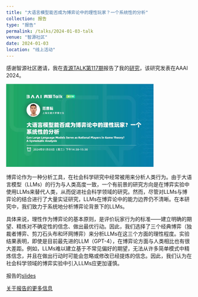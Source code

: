 ```yaml
---
title: "大语言模型能否成为博弈论中的理性玩家？一个系统性的分析"
collection: 报告
type: "报告"
permalink: /talks/2024-01-03-talk
venue: "智源社区"
date: 2024-01-03
location: "线上活动"
---
```


感谢智源社区邀请，我在[青源TALK第117期](https://event.baai.ac.cn/live/742)报告了我的[研究](https://arxiv.org/abs/2312.05488)，该研究发表在AAAI 2024。

<img src="../files/talks/2024-01-03-talk/poster_%E9%9D%92%E6%BA%90.jpg" width="400" alt="poster">

博弈论作为一种分析工具，在社会科学研究中经常被用来分析人类行为。由于大语言模型（LLMs）的行为与人类高度一致，一个有前景的研究方向是在博弈实验中使用LLMs来替代人类，从而促进社会科学领域的研究。然而，尽管对LLMs与博弈论的结合进行了大量实证研究，LLMs在博弈论中的能力边界仍不清晰。在本研究中，我们致力于系统地分析博弈论背景下的LLMs。

具体来说，理性作为博弈论的基本原则，是评价玩家行为的标准——建立明确的期望、精炼对不确定性的信念、做出最优行动。因此，我们选择了三个经典博弈（独裁者博弈、剪刀石头布和环网博弈）来分析LLMs在这三个方面的理性程度。实验结果表明，即使是目前最先进的LLM（GPT-4），在博弈论方面与人类相比也有很大差距。例如，LLMs难以建立基于不常见偏好的期望，无法从许多简单模式中精炼信念，并且在做出行动时可能会忽略或修改已经提炼的信念。因此，我们认为在社会科学领域的博弈实验中引入LLMs应更加谨慎。

报告的[slides](https://github.com/FCY36/FCY36.github.io/blob/master/files/talks/2024-01-03-talk/slides_%E9%9D%92%E6%BA%90.pdf)

[关于报告的更多信息](https://event.baai.ac.cn/live/742)

